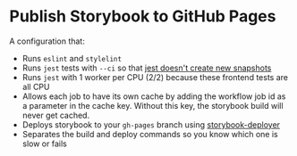 # Publish Storybook to GitHub Pages

A configuration that:

- Runs `eslint` and `stylelint`
- Runs `jest` tests with `--ci` so that [jest doesn't create new snapshots](https://jestjs.io/docs/en/cli.html#--ci)
- Runs `jest` with 1 worker per CPU (2/2) because these frontend tests are all CPU
- Allows each job to have its own cache by adding the workflow job id as a parameter in the cache key.
  Without this key, the storybook build will never get cached.
- Deploys storybook to your `gh-pages` branch using [storybook-deployer](https://github.com/storybookjs/storybook-deployer)
- Separates the build and deploy commands so you know which one is slow or fails
